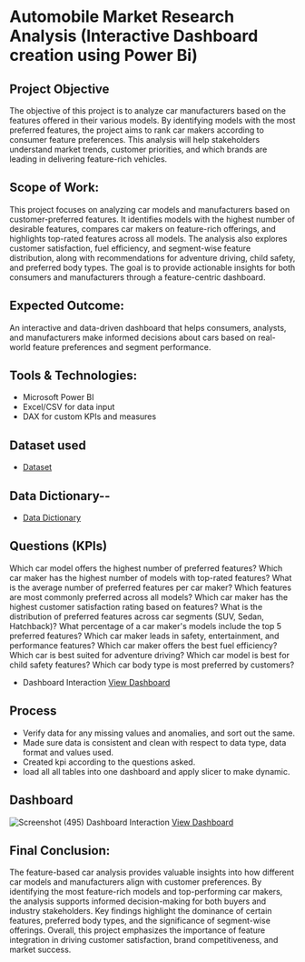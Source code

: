 # Automobile Market Research Analysis (Interactive Dashboard creation using Power Bi)
## Project Objective
The objective of this project is to analyze car manufacturers based on the features offered in their various models. By identifying models with the most preferred features, the project aims to rank car makers according to consumer feature preferences. This analysis will help stakeholders understand market trends, customer priorities, and which brands are leading in delivering feature-rich vehicles.


## Scope of Work:

This project focuses on analyzing car models and manufacturers based on customer-preferred features. It identifies models with the highest number of desirable features, compares car makers on feature-rich offerings, and highlights top-rated features across all models. The analysis also explores customer satisfaction, fuel efficiency, and segment-wise feature distribution, along with recommendations for adventure driving, child safety, and preferred body types. The goal is to provide actionable insights for both consumers and manufacturers through a feature-centric dashboard.

## Expected Outcome:
An interactive and data-driven dashboard that helps consumers, analysts, and manufacturers make informed decisions about cars based on real-world feature preferences and segment performance.

## Tools & Technologies:

- Microsoft Power BI
- Excel/CSV for data input
- DAX for custom KPIs and measures

## Dataset used
- <a href="https://docs.google.com/spreadsheets/d/13mYKdd4RbD22Nqy8ZFtMfxuIS07L96fO/edit?usp=sharing&ouid=102723834709767950360&rtpof=true&sd=true">Dataset</a>
## Data Dictionary--
- <a href="https://docs.google.com/spreadsheets/d/1JCKMRMuTwA9B89P8nWDJxSPgK-8cSBuz/edit?usp=sharing&ouid=102723834709767950360&rtpof=true&sd=true">Data Dictionary</a>


## Questions (KPIs)
Which car model offers the highest number of preferred features?
Which car maker has the highest number of models with top-rated features?
What is the average number of preferred features per car maker?
Which features are most commonly preferred across all models?
Which car maker has the highest customer satisfaction rating based on features?
What is the distribution of preferred features across car segments (SUV, Sedan, Hatchback)?
What percentage of a car maker's models include the top 5 preferred features?
Which car maker leads in safety, entertainment, and performance features?
Which car maker offers the best fuel efficiency?
Which car is best suited for adventure driving?
Which car model is best for child safety features?
Which car body type is most preferred by customers?

- Dashboard Interaction <a href="https://drive.google.com/file/d/1mGfU_l5zXHDWVNbWMom4EOlW8d40Mfsh/view?usp=sharing">View Dashboard</a>

## Process
- Verify data for any missing values and anomalies, and sort out the same.
- Made sure data is consistent and clean with respect to data type, data format and values used.
- Created kpi according to the questions asked.
- load all all tables into one dashboard and apply slicer to make dynamic.

## Dashboard

![Screenshot (495)](https://drive.google.com/file/d/1m5zwgLZDh5q2kYJMj-UxbO2vjwiVRT00/view?usp=sharing)
Dashboard Interaction <a href="https://drive.google.com/file/d/1m5zwgLZDh5q2kYJMj-UxbO2vjwiVRT00/view?usp=sharing">View Dashboard</a>



## Final Conclusion:

The feature-based car analysis provides valuable insights into how different car models and manufacturers align with customer preferences. By identifying the most feature-rich models and top-performing car makers, the analysis supports informed decision-making for both buyers and industry stakeholders. Key findings highlight the dominance of certain features, preferred body types, and the significance of segment-wise offerings. Overall, this project emphasizes the importance of feature integration in driving customer satisfaction, brand competitiveness, and market success.

